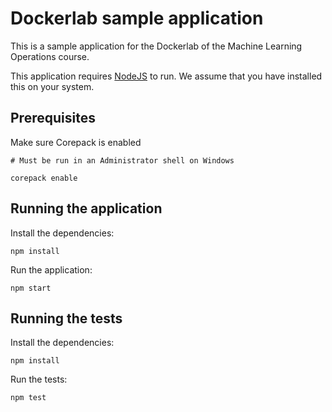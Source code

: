 # Dockerlab sample application

This is a sample application for the Dockerlab of the Machine Learning Operations course.

This application requires [NodeJS](https://nodejs.org/en/) to run. We assume that you have installed this on your system.

## Prerequisites

Make sure Corepack is enabled

```console
# Must be run in an Administrator shell on Windows

corepack enable
```

## Running the application

Install the dependencies:

```console
npm install
```

Run the application:

```console
npm start
```

## Running the tests

Install the dependencies:

```console
npm install
```

Run the tests:

```console
npm test
```
